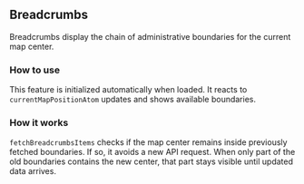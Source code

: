 ## Breadcrumbs

Breadcrumbs display the chain of administrative boundaries for the current map center.

### How to use

This feature is initialized automatically when loaded. It reacts to `currentMapPositionAtom` updates and shows available boundaries.

### How it works

`fetchBreadcrumbsItems` checks if the map center remains inside previously fetched boundaries. If so, it avoids a new API request. When only part of the old boundaries contains the new center, that part stays visible until updated data arrives.
